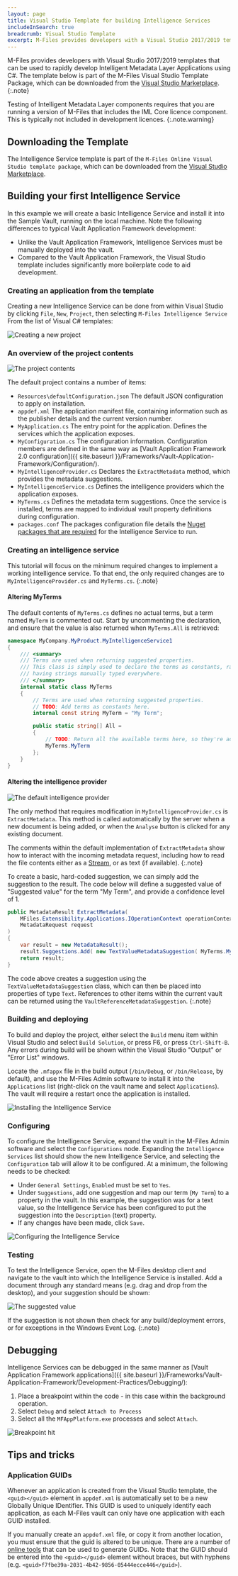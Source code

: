 ```yaml
---
layout: page
title: Visual Studio Template for building Intelligence Services
includeInSearch: true
breadcrumb: Visual Studio Template
excerpt: M-Files provides developers with a Visual Studio 2017/2019 template that can be used to develop Intelligent Metadata Layer Intelligence Service components using C#.
---
```


M-Files provides developers with Visual Studio 2017/2019 templates that can be used to rapidly develop Intelligent Metadata Layer Applications using C#.  The template below is part of the M-Files Visual Studio Template Package, which can be downloaded from the [Visual Studio Marketplace](https://marketplace.visualstudio.com/items?itemName=M-Files.MFilesVisualStudioExtensions).
{:.note}

Testing of Intelligent Metadata Layer components requires that you are running a version of M-Files that includes the IML Core licence component.  This is typically not included in development licences.
{:.note.warning}

## Downloading the Template

The Intelligence Service template is part of the `M-Files Online Visual Studio template package`, which can be downloaded from the [Visual Studio Marketplace](https://marketplace.visualstudio.com/items?itemName=M-Files.MFilesVisualStudioExtensions).

## Building your first Intelligence Service

In this example we will create a basic Intelligence Service and install it into the Sample Vault, running on the local machine.  Note the following differences to typical Vault Application Framework development:

* Unlike the Vault Application Framework, Intelligence Services must be manually deployed into the vault.
* Compared to the Vault Application Framework, the Visual Studio template includes significantly more boilerplate code to aid development.

### Creating an application from the template

Creating a new Intelligence Service can be done from within Visual Studio by clicking `File`, `New`, `Project`, then selecting `M-Files Intelligence Service` From the list of Visual C# templates:

![Creating a new project](create-new-project.png)

### An overview of the project contents

![The project contents](solution-explorer.png)

The default project contains a number of items:

* `Resources\defaultConfiguration.json`
The default JSON configuration to apply on installation.
* `appdef.xml`
The application manifest file, containing information such as the publisher details and the current version number.
* `MyApplication.cs`
The entry point for the application.  Defines the services which the application exposes.
* `MyConfiguration.cs`
The configuration information.  Configuration members are defined in the same way as [Vault Application Framework 2.0 configuration]({{ site.baseurl }}/Frameworks/Vault-Application-Framework/Configuration/).
* `MyIntelligenceProvider.cs`
Declares the `ExtractMetadata` method, which provides the metadata suggestions.
* `MyIntelligenceService.cs`
Defines the intelligence providers which the application exposes.
* `MyTerms.cs`
Defines the metadata term suggestions.  Once the service is installed, terms are mapped to individual vault property definitions during configuration.
* `packages.conf`
The packages configuration file details the [Nuget packages that are required](https://docs.microsoft.com/en-us/nuget/consume-packages/package-restore) for the Intelligence Service to run.

### Creating an intelligence service

This tutorial will focus on the minimum required changes to implement a working intelligence service.  To that end, the only required changes are to `MyIntelligenceProvider.cs` and `MyTerms.cs`.
{:.note}

#### Altering MyTerms

The default contents of `MyTerms.cs` defines no actual terms, but a term named `MyTerm` is commented out.  Start by uncommenting the declaration, and ensure that the value is also returned when `MyTerms.All` is retrieved:

```csharp
namespace MyCompany.MyProduct.MyIntelligenceService1
{
	/// <summary>
	/// Terms are used when returning suggested properties.
	/// This class is simply used to declare the terms as constants, rather than
	/// having strings manually typed everywhere.
	/// </summary>
	internal static class MyTerms
	{
		// Terms are used when returning suggested properties.
		// TODO: Add terms as constants here.
		internal const string MyTerm = "My Term";

		public static string[] All =
		{
			// TODO: Return all the available terms here, so they're added to the suggestions in the editor.
			MyTerms.MyTerm
		};
	}
}
```

#### Altering the intelligence provider

![The default intelligence provider](default-intelligence-provider.png)

The only method that requires modification in `MyIntelligenceProvider.cs` is `ExtractMetadata`.  This method is called automatically by the server when a new document is being added, or when the `Analyse` button is clicked for any existing document.

The comments within the default implementation of `ExtractMetadata` show how to interact with the incoming metadata request, including how to read the file contents either as a [Stream](https://msdn.microsoft.com/en-us/library/system.io.stream(v=vs.110).aspx), or as text (if available).
{:.note}

To create a basic, hard-coded suggestion, we can simply add the suggestion to the result.  The code below will define a suggested value of "Suggested value" for the term "My Term", and provide a confidence level of 1.

```csharp
public MetadataResult ExtractMetadata(
	MFiles.Extensibility.Applications.IOperationContext operationContext,
	MetadataRequest request
)
{
	var result = new MetadataResult();
	result.Suggestions.Add( new TextValueMetadataSuggestion( MyTerms.MyTerm, "Suggested value", 1 ) );
	return result;
}
```

The code above creates a suggestion using the `TextValueMetadataSuggestion` class, which can then be placed into properties of type `Text`.  References to other items within the current vault can be returned using the `VaultReferenceMetadataSuggestion`.
{:.note}

### Building and deploying

To build and deploy the project, either select the `Build` menu item within Visual Studio and select `Build Solution`, or press F6, or press `Ctrl-Shift-B`.  Any errors during build will be shown within the Visual Studio "Output" or "Error List" windows.

Locate the `.mfappx` file in the build output (`/bin/Debug`, or `/bin/Release`, by default), and use the M-Files Admin software to install it into the `Applications` list (right-click on the vault name and select `Applications`).  The vault will require a restart once the application is installed.

![Installing the Intelligence Service](installation.png)

### Configuring

To configure the Intelligence Service, expand the vault in the M-Files Admin software and select the `Configurations` node.  Expanding the `Intelligence Services` list should show the new Intelligence Service, and selecting the `Configuration` tab will allow it to be configured.  At a minimum, the following needs to be checked:

* Under `General Settings`, `Enabled` must be set to `Yes`.
* Under `Suggestions`, add one suggestion and map our term (`My Term`) to a property in the vault.  In this example, the suggestion was for a text value, so the Intelligence Service has been configured to put the suggestion into the `Description` (text) property.
* If any changes have been made, click `Save`.

![Configuring the Intelligence Service](mfadmin-configuration.png)

### Testing

To test the Intelligence Service, open the M-Files desktop client and navigate to the vault into which the Intelligence Service is installed.  Add a document through any standard means (e.g. drag and drop from the desktop), and your suggestion should be shown:

![The suggested value](testing.gif)

If the suggestion is not shown then check for any build/deployment errors, or for exceptions in the Windows Event Log.
{:.note}

## Debugging

Intelligence Services can be debugged in the same manner as [Vault Application Framework applications]({{ site.baseurl }}/Frameworks/Vault-Application-Framework/Development-Practices/Debugging/):

1. Place a breakpoint within the code - in this case within the background operation.
2. Select `Debug` and select `Attach to Process`
3. Select all the `MFAppPlatform.exe` processes and select `Attach`.

![Breakpoint hit](debugging.png)

## Tips and tricks

### Application GUIDs

Whenever an application is created from the Visual Studio template, the `<guid></guid>` element in `appdef.xml` is automatically set to be a new Globally Unique IDentifier.  This GUID is used to uniquely identify each application, as each M-Files vault can only have one application with each GUID installed.

If you manually create an `appdef.xml` file, or copy it from another location, you must ensure that the guid is altered to be unique.  There are a number of [online tools](https://www.bing.com/search?q=guid+generator) that can be used to generate GUIDs.  Note that the GUID should be entered into the `<guid></guid>` element without braces, but with hyphens (e.g. `<guid>f7fbe39a-2031-4b42-9856-05444ecce446</guid>`).